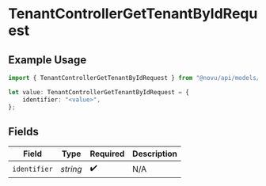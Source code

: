 # TenantControllerGetTenantByIdRequest

## Example Usage

```typescript
import { TenantControllerGetTenantByIdRequest } from "@novu/api/models/operations";

let value: TenantControllerGetTenantByIdRequest = {
    identifier: "<value>",
};
```

## Fields

| Field              | Type               | Required           | Description        |
| ------------------ | ------------------ | ------------------ | ------------------ |
| `identifier`       | *string*           | :heavy_check_mark: | N/A                |